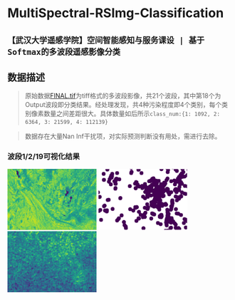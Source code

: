 # MultiSpectral-RSImg-Classification
## `【武汉大学遥感学院】空间智能感知与服务课设 | 基于Softmax的多波段遥感影像分类`
## 数据描述
>原始数据[FINAL.tif](./FINAL.tif)为tiff格式的多波段影像，共21个波段，其中第18个为Output波段即分类结果。经处理发现，共4种污染程度即4个类别，每个类别像素数量之间差距很大。具体数量如后所示`class_num:{1: 1092, 2: 6364, 3: 21599, 4: 112139}`

>数据存在大量Nan Inf干扰项，对实际预测判断没有用处，需进行去除。
### 波段1/2/19可视化结果
<img src="./show/bd1.png" width="200"> <img src="./show/bd2.png" width="200"> <img src="./show/bd19.png" width="200">
